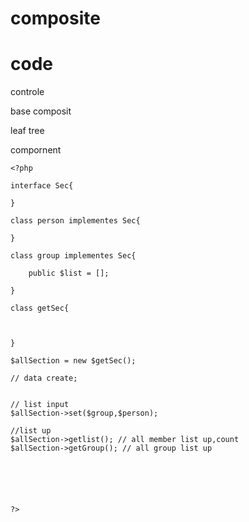 # composite

# code

controle

base composit

leaf
tree

compornent

```
<?php

interface Sec{

}

class person implementes Sec{

}

class group implementes Sec{

    public $list = [];

}

class getSec{



}

$allSection = new $getSec();

// data create;


// list input
$allSection->set($group,$person);

//list up
$allSection->getlist(); // all member list up,count
$allSection->getGroup(); // all group list up






?>

```


